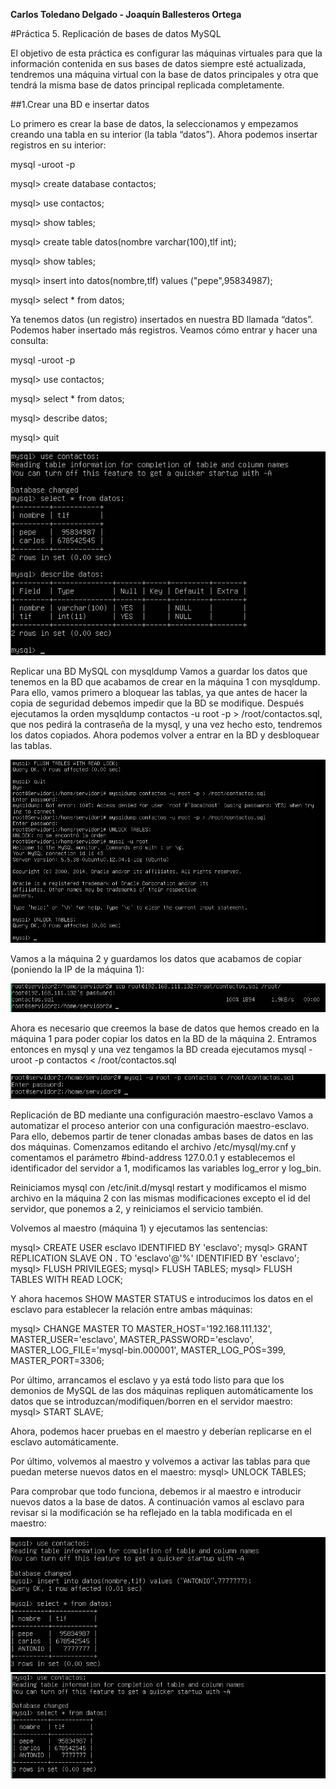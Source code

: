 **Carlos Toledano Delgado - Joaquín Ballesteros Ortega**

#Práctica 5. Replicación de bases de datos MySQL

El objetivo de esta práctica es configurar las máquinas virtuales para que la información contenida en sus bases de datos siempre esté actualizada, tendremos una máquina virtual con la base de datos principales y 
otra que tendrá la misma base de datos principal replicada completamente.


##1.Crear una BD e insertar datos

Lo primero es crear la base de datos, la seleccionamos y empezamos creando una tabla en su interior (la tabla “datos”).
 Ahora podemos insertar registros en su interior:

mysql -uroot -p

mysql> create database contactos;

mysql> use contactos;

mysql> show tables;

mysql> create table datos(nombre varchar(100),tlf int);

mysql> show tables;

mysql> insert into datos(nombre,tlf) values ("pepe",95834987);

mysql> select * from datos;

Ya tenemos datos (un registro) insertados en nuestra BD llamada “datos”. Podemos haber insertado más registros. Veamos cómo entrar y hacer una consulta:

mysql -uroot -p

mysql> use contactos;

mysql> select * from datos;

mysql> describe datos;

mysql> quit


![M1](https://github.com/joaquinb25/SWAP1516/blob/master/Practicas/Practica5/IMG/1.png)





Replicar una BD MySQL con mysqldump
Vamos a guardar los datos que tenemos en la BD que acabamos de crear en la máquina 1 con mysqldump. Para ello, vamos primero a bloquear las tablas, ya que antes de hacer la copia de seguridad debemos impedir que la BD se modifique. Después ejecutamos la orden mysqldump contactos -u root -p > /root/contactos.sql, que nos pedirá la contraseña de la mysql, y una vez hecho esto, tendremos los datos copiados.
 Ahora podemos volver a entrar en la BD y desbloquear las tablas.

![](https://github.com/joaquinb25/SWAP1516/blob/master/Practicas/Practica5/IMG/2.png)


Vamos a la máquina 2 y guardamos los datos que acabamos de copiar 
(poniendo la IP de la máquina 1):

![](https://github.com/joaquinb25/SWAP1516/blob/master/Practicas/Practica5/IMG/3.png)




Ahora es necesario que creemos la base de datos que hemos creado en la máquina 1
 para poder copiar los datos en la BD de la máquina 2. Entramos entonces en mysql y
 una vez tengamos la BD creada ejecutamos mysql -uroot -p contactos < /root/contactos.sql

![](https://github.com/joaquinb25/SWAP1516/blob/master/Practicas/Practica5/IMG/4.png)


Replicación de BD mediante una configuración maestro-esclavo
Vamos a automatizar el proceso anterior con una configuración maestro-esclavo. Para ello, debemos partir de tener clonadas ambas bases de datos en las dos máquinas. Comenzamos editando el archivo /etc/mysql/my.cnf y comentamos el parámetro #bind-address 127.0.0.1 y establecemos el identificador del servidor a 1, modificamos las variables log_error y log_bin.

Reiniciamos mysql con /etc/init.d/mysql restart y modificamos el mismo archivo en la máquina 2 con las mismas modificaciones excepto el id del servidor, que ponemos a 2, y reiniciamos el servicio también.

Volvemos al maestro (máquina 1) y ejecutamos las sentencias:

mysql> CREATE USER esclavo IDENTIFIED BY 'esclavo'; mysql> GRANT REPLICATION SLAVE ON . TO 'esclavo'@'%' IDENTIFIED BY 'esclavo'; mysql> FLUSH PRIVILEGES; mysql> FLUSH TABLES; mysql> FLUSH TABLES WITH READ LOCK;

Y ahora hacemos SHOW MASTER STATUS e introducimos los datos en el esclavo para establecer la relación entre ambas máquinas:

mysql> CHANGE MASTER TO MASTER_HOST='192.168.111.132', MASTER_USER='esclavo', MASTER_PASSWORD='esclavo', MASTER_LOG_FILE='mysql-bin.000001', MASTER_LOG_POS=399, MASTER_PORT=3306;

Por último, arrancamos el esclavo y ya está todo listo para que los demonios de MySQL de las dos máquinas repliquen automáticamente los datos que se introduzcan/modifiquen/borren en el servidor maestro: mysql> START SLAVE;

Ahora, podemos hacer pruebas en el maestro y deberían replicarse en el esclavo automáticamente.

Por último, volvemos al maestro y volvemos a activar las tablas para que puedan meterse nuevos datos en el maestro: mysql> UNLOCK TABLES;

Para comprobar que todo funciona, debemos ir al maestro e introducir nuevos datos a la base de datos. A continuación vamos al esclavo para revisar si la modificación se ha reflejado en la tabla modificada en el maestro:


![servidor1](https://github.com/joaquinb25/SWAP1516/blob/master/Practicas/Practica5/IMG/5.png)
![servidor2](https://github.com/joaquinb25/SWAP1516/blob/master/Practicas/Practica5/IMG/6.png)
